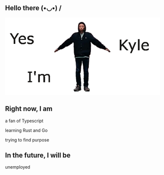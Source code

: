 ## Hello there  (•◡•) /
![Image of Kyle](https://github.com/zhengkyl/zhengkyl/blob/master/spinsplash.gif)

## Right now, I am

a fan of Typescript

learning Rust and Go

trying to find purpose

## In the future, I will be

unemployed



<!-- [![Top Langs](https://github-readme-stats.vercel.app/api/top-langs/?username=zhengkyl&theme=dracula&layout=compact)](https://github.com/anuraghazra/github-readme-stats) -->
